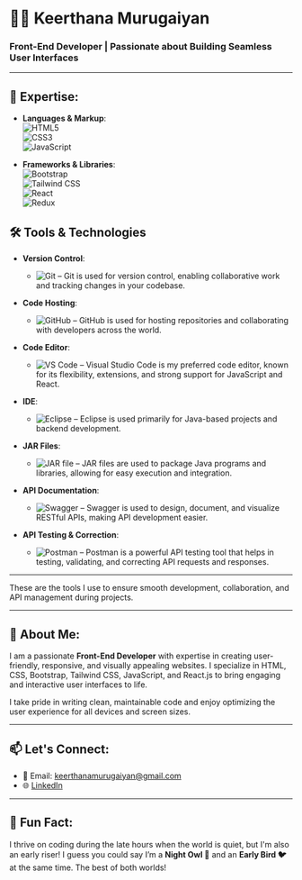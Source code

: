 # 👩‍💻 Keerthana Murugaiyan
### Front-End Developer | Passionate about Building Seamless User Interfaces

---

## 🚀 Expertise:
- **Languages & Markup**:  
  ![HTML5](https://img.shields.io/badge/HTML5-%23E34F26.svg?style=flat&logo=html5&logoColor=white)  
  ![CSS3](https://img.shields.io/badge/CSS3-%231572B6.svg?style=flat&logo=css3&logoColor=white)  
  ![JavaScript](https://img.shields.io/badge/JavaScript-%23F7DF1E.svg?style=flat&logo=javascript&logoColor=black)

- **Frameworks & Libraries**:    
 ![Bootstrap](https://img.shields.io/badge/Bootstrap-%23563D7C.svg?style=flat&logo=bootstrap&logoColor=white)  
 ![Tailwind CSS](https://img.shields.io/badge/TailwindCSS-%230A0F25.svg?style=flat&logo=tailwind-css&logoColor=white)  
 ![React](https://img.shields.io/badge/React-%2361DAFB.svg?style=flat&logo=react&logoColor=black)  
 ![Redux](https://img.shields.io/badge/Redux-%23764ABC.svg?style=flat&logo=redux&logoColor=white)


## 🛠️ Tools & Technologies

- **Version Control**:  
  - ![Git](https://img.shields.io/badge/Git-%23F05032.svg?style=flat&logo=git&logoColor=white) – Git is used for version control, enabling collaborative work and tracking changes in your codebase.

- **Code Hosting**:  
  - ![GitHub](https://img.shields.io/badge/GitHub-%23181717.svg?style=flat&logo=github&logoColor=white) – GitHub is used for hosting repositories and collaborating with developers across the world.

- **Code Editor**:  
  - ![VS Code](https://img.shields.io/badge/VSCode-%23007ACC.svg?style=flat&logo=visual-studio-code&logoColor=white) – Visual Studio Code is my preferred code editor, known for its flexibility, extensions, and strong support for JavaScript and React.

- **IDE**:  
  - ![Eclipse](https://img.shields.io/badge/Eclipse-%23000000.svg?style=flat&logo=eclipse&logoColor=white) – Eclipse is used primarily for Java-based projects and backend development.

- **JAR Files**:  
  - ![JAR file](https://img.shields.io/badge/JAR-%23FF5722.svg?style=flat&logo=java&logoColor=white) – JAR files are used to package Java programs and libraries, allowing for easy execution and integration.

- **API Documentation**:  
  - ![Swagger](https://img.shields.io/badge/Swagger-%23000000.svg?style=flat&logo=swagger&logoColor=white) – Swagger is used to design, document, and visualize RESTful APIs, making API development easier.

- **API Testing & Correction**:  
  - ![Postman](https://img.shields.io/badge/Postman-%23FF6C37.svg?style=flat&logo=postman&logoColor=white) – Postman is a powerful API testing tool that helps in testing, validating, and correcting API requests and responses.

---

These are the tools I use to ensure smooth development, collaboration, and API management during projects.


---

## 🌱 About Me:
I am a passionate **Front-End Developer** with expertise in creating user-friendly, responsive, and visually appealing websites. I specialize in HTML, CSS, Bootstrap, Tailwind CSS, JavaScript, and React.js to bring engaging and interactive user interfaces to life.

I take pride in writing clean, maintainable code and enjoy optimizing the user experience for all devices and screen sizes.

---

## 📫 Let's Connect:
- 📧 Email: [keerthanamurugaiyan@gmail.com](mailto:keerthanamurugaiyan@gmail.com)
- 🌐 [LinkedIn](https://www.linkedin.com/in/keerthana-murugaiyan-947597303/)  

---

## 🌟 Fun Fact:
I thrive on coding during the late hours when the world is quiet, but I'm also an early riser! I guess you could say I’m a **Night Owl 🦉** and an **Early Bird 🐦** at the same time. The best of both worlds!
